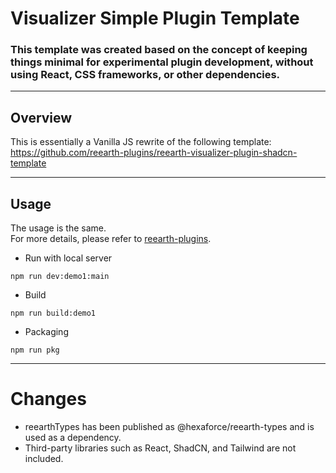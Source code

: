 # Visualizer Simple Plugin Template

### This template was created based on the concept of keeping things minimal for experimental plugin development, without using React, CSS frameworks, or other dependencies.

---

## Overview

This is essentially a Vanilla JS rewrite of the following template:  
https://github.com/reearth-plugins/reearth-visualizer-plugin-shadcn-template

---

## Usage
The usage is the same.  
For more details, please refer to [reearth-plugins](https://github.com/reearth-plugins).

* Run with local server

```shell
npm run dev:demo1:main 
```
* Build
```shell
npm run build:demo1
```
* Packaging
```shell
npm run pkg
```

---

# Changes
* reearthTypes has been published as @hexaforce/reearth-types and is used as a dependency.
* Third-party libraries such as React, ShadCN, and Tailwind are not included.
